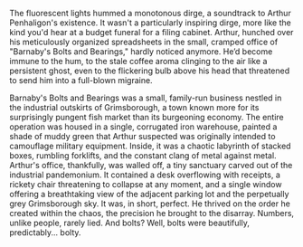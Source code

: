 The fluorescent lights hummed a monotonous dirge, a soundtrack to Arthur Penhaligon's existence. It wasn't a particularly inspiring dirge, more like the kind you'd hear at a budget funeral for a filing cabinet. Arthur, hunched over his meticulously organized spreadsheets in the small, cramped office of "Barnaby's Bolts and Bearings," hardly noticed anymore. He’d become immune to the hum, to the stale coffee aroma clinging to the air like a persistent ghost, even to the flickering bulb above his head that threatened to send him into a full-blown migraine.

Barnaby's Bolts and Bearings was a small, family-run business nestled in the industrial outskirts of Grimsborough, a town known more for its surprisingly pungent fish market than its burgeoning economy. The entire operation was housed in a single, corrugated iron warehouse, painted a shade of muddy green that Arthur suspected was originally intended to camouflage military equipment. Inside, it was a chaotic labyrinth of stacked boxes, rumbling forklifts, and the constant clang of metal against metal. Arthur's office, thankfully, was walled off, a tiny sanctuary carved out of the industrial pandemonium. It contained a desk overflowing with receipts, a rickety chair threatening to collapse at any moment, and a single window offering a breathtaking view of the adjacent parking lot and the perpetually grey Grimsborough sky. It was, in short, perfect. He thrived on the order he created within the chaos, the precision he brought to the disarray. Numbers, unlike people, rarely lied. And bolts? Well, bolts were beautifully, predictably... bolty.
